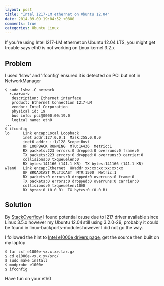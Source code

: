 ```yaml
---
layout: post
title: "Intel I217-LM ethernet on Ubuntu 12.04"
date: 2014-09-09 19:04:52 +0800
comments: true
categories: Ubuntu Linux
---
```


If you're using Intel I217-LM ethernet on Ubuntu 12.04 LTS, you might get trouble says eth0 is not working on Linux kernel 3.2.x

<!--more-->

## Problem
I used 'lshw' and 'ifconfig' ensured it is detected on PCI but not in NetworkManager

    $ sudo lshw -C network
      *-network
       description: Ethernet interface
       product: Ethernet Connection I217-LM
       vendor: Intel Corporation
       physical id: 19
       bus info: pci@0000:00:19.0
       logical name: eth0
    ...
    $ ifconfig
    lo      Link encap:Local Loopback
            inet addr:127.0.0.1  Mask:255.0.0.0
            inet6 addr: ::1/128 Scope:Host
            UP LOOPBACK RUNNING  MTU:16436  Metric:1
            RX packets:223 errors:0 dropped:0 overruns:0 frame:0
            TX packets:223 errors:0 dropped:0 overruns:0 carrier:0
            collisions:0 txqueuelen:0
            RX bytes:141166 (141.1 KB)  TX bytes:141166 (141.1 KB)
    wlan0   Link encap:Ethernet  HWaddr xx:xx:xx:xx:xx:xx
            UP BROADCAST MULTICAST  MTU:1500  Metric:1
            RX packets:0 errors:0 dropped:0 overruns:0 frame:0
            TX packets:0 errors:0 dropped:0 overruns:0 carrier:0
            collisions:0 txqueuelen:1000
            RX bytes:0 (0.0 B)  TX bytes:0 (0.0 B)

## Solution
By [StackOverflow](http://askubuntu.com/questions/310442/intel-i217lm-ethernet-controller-not-detected-by-ubuntu-12-04lts?#315922) I found potential cause due to I217 driver available since Linux 3.5.x however my Ubuntu 12.04 still using 3.2.0-29, probably it could be found in linux-backports-modules however I did not go the way.

I followed the hint to [Intel e1000e drivers page](http://www.intel.com/support/network/sb/cs-032514.htm), get the source then built on my laptop

    $ tar zxf e1000e-<x.x.x>.tar.gz
    $ cd e1000e-<x.x.x>/src/
    $ sudo make install
    $ modprobe e1000e
    $ ifconfig

Have fun on your eth0
